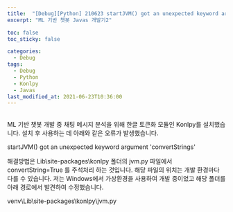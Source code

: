 ```yaml
---
title:  "[Debug][Python] 210623 startJVM() got an unexpected keyword argument 'convertStrings'"
excerpt: "ML 기반 챗봇 Javas 개발기2"

toc: false
toc_sticky: false

categories:
  - Debug
tags:
  - Debug
  - Python
  - Konlpy
  - Javas
last_modified_at: 2021-06-23T10:36:00
---
```


<br>
ML 기반 챗봇 개발 중 채팅 메시지 분석을 위해 한글 토큰화 모듈인 Konlpy를 설치했습니다. 
설치 후 사용하는 데 아래와 같은 오류가 발생했습니다.

<p class="error_msg">startJVM() got an unexpected keyword argument 'convertStrings'</p>

해결방법은 Lib\site-packages\konlpy 폴더의 jvm.py 파일에서 convertString=True 를 주석처리 하는 것입니다.
해당 파일의 위치는 개발 환경마다 다를 수 있습니다.
저는 Windows에서 가상환경을 사용하여 개발 중이었고 해당 폴더를 아래 경로에서 발견하여 수정했습니다.

<p class="error_msg">venv\Lib\site-packages\konlpy\jvm.py</p>
